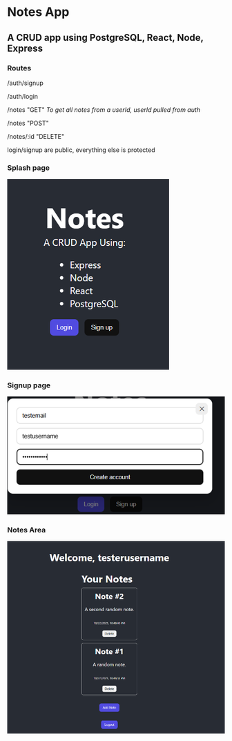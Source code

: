# Notes App
## A CRUD app using PostgreSQL, React, Node, Express

### Routes
/auth/signup

/auth/login

/notes "GET" *To get all notes from a userId, userId pulled from auth*

/notes "POST" 

/notes/:id "DELETE"



login/signup are public, everything else is protected

### Splash page
![Screenshot](./images/Splashpage.png)

### Signup page
![Screenshot](./images/signuppage.png)

### Notes Area
![Screenshot](./images/logged_in_splash.png)